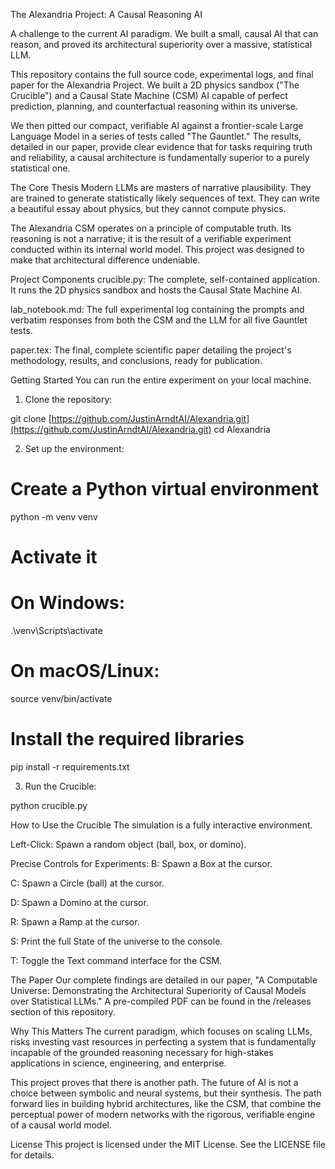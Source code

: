 The Alexandria Project: A Causal Reasoning AI

A challenge to the current AI paradigm. We built a small, causal AI that can reason, and proved its architectural superiority over a massive, statistical LLM.

This repository contains the full source code, experimental logs, and final paper for the Alexandria Project. We built a 2D physics sandbox ("The Crucible") and a Causal State Machine (CSM) AI capable of perfect prediction, planning, and counterfactual reasoning within its universe.

We then pitted our compact, verifiable AI against a frontier-scale Large Language Model in a series of tests called "The Gauntlet." The results, detailed in our paper, provide clear evidence that for tasks requiring truth and reliability, a causal architecture is fundamentally superior to a purely statistical one.

The Core Thesis
Modern LLMs are masters of narrative plausibility. They are trained to generate statistically likely sequences of text. They can write a beautiful essay about physics, but they cannot compute physics.

The Alexandria CSM operates on a principle of computable truth. Its reasoning is not a narrative; it is the result of a verifiable experiment conducted within its internal world model. This project was designed to make that architectural difference undeniable.

Project Components
crucible.py: The complete, self-contained application. It runs the 2D physics sandbox and hosts the Causal State Machine AI.

lab_notebook.md: The full experimental log containing the prompts and verbatim responses from both the CSM and the LLM for all five Gauntlet tests.

paper.tex: The final, complete scientific paper detailing the project's methodology, results, and conclusions, ready for publication.

Getting Started
You can run the entire experiment on your local machine.

1. Clone the repository:

git clone [https://github.com/JustinArndtAI/Alexandria.git](https://github.com/JustinArndtAI/Alexandria.git)
cd Alexandria

2. Set up the environment:

# Create a Python virtual environment
python -m venv venv

# Activate it
# On Windows:
.\venv\Scripts\activate
# On macOS/Linux:
source venv/bin/activate

# Install the required libraries
pip install -r requirements.txt

3. Run the Crucible:

python crucible.py

How to Use the Crucible
The simulation is a fully interactive environment.

Left-Click: Spawn a random object (ball, box, or domino).

Precise Controls for Experiments:
B: Spawn a Box at the cursor.

C: Spawn a Circle (ball) at the cursor.

D: Spawn a Domino at the cursor.

R: Spawn a Ramp at the cursor.

S: Print the full State of the universe to the console.

T: Toggle the Text command interface for the CSM.

The Paper
Our complete findings are detailed in our paper, "A Computable Universe: Demonstrating the Architectural Superiority of Causal Models over Statistical LLMs." A pre-compiled PDF can be found in the /releases section of this repository.

Why This Matters
The current paradigm, which focuses on scaling LLMs, risks investing vast resources in perfecting a system that is fundamentally incapable of the grounded reasoning necessary for high-stakes applications in science, engineering, and enterprise.

This project proves that there is another path. The future of AI is not a choice between symbolic and neural systems, but their synthesis. The path forward lies in building hybrid architectures, like the CSM, that combine the perceptual power of modern networks with the rigorous, verifiable engine of a causal world model.

License
This project is licensed under the MIT License. See the LICENSE file for details.
